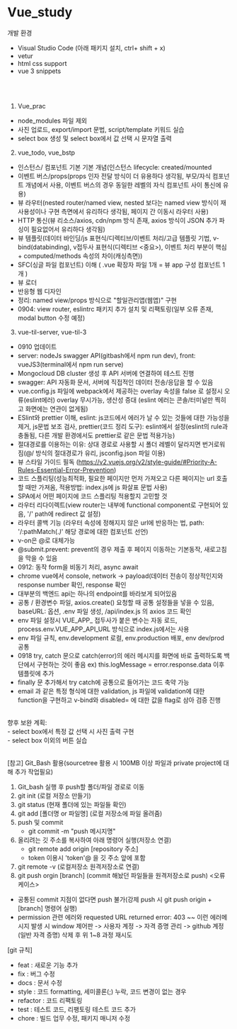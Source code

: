 # Vue_study

개발 환경
- Visual Studio Code
(아래 패키지 설치, ctrl+ shift + x)
- vetur
- html css support
- vue 3 snippets
<br/>
<br/>


1. Vue_prac
- node_modules 파일 제외
- 사진 업로드, export/import 문법, script/template 키워드 실습
- select box 생성 및 select box에서 값 선택 시 문자열 출력
2. vue_todo, vue_bstp
- 인스턴스/ 컴포넌트 기본 기본 개념(인스턴스 lifecycle: created/mounted
- 이벤트 버스/props(props 인자 전달 방식이 더 유용하다 생각됨, 부모/자식 컴포넌트 개념에서 사용, 이벤트 버스의 경우 동일한 레벨의 자식 컴포넌트 사이 통신에 유용)
- 뷰 라우터(nested router/named view, nested 보다는 named view 방식이 재사용성이나 구현 측면에서 유리하다 생각됨, 페이지 간 이동시 라우터 사용)
- HTTP 통신(뷰 리소스/axios, cdn/npm 방식 존재, axios 방식이 JSON 추가 파싱이 필요없어서 유리하다 생각됨)
- 뷰 템플릿(데이터 바인딩/js 표현식/디렉티브/이벤트 처리/고급 템플릿 기법, v-bind(databinding), v접두사 표현식(디렉티브 <중요>), 이벤트 처리 부분이 핵심 + computed/methods 속성의 차이(캐싱측면))
- SFC(싱글 파일 컴포넌트) 이해 ( .vue 확장자 파일 1개 = 뷰 app 구성 컴포넌트 1개 )
- 뷰 로더
- 반응형 웹 디자인
- 정리: named view/props 방식으로 "할일관리앱(웹앱)" 구현
- 0904: view router, eslintrc 패키지 추가 설치 및 리팩토링(일부 오류 존재, modal button 수정 예정)
3. vue-til-server, vue-til-3
- 0910 업데이트
- server: nodeJs swagger API(gitbash에서 npm run dev), front: vueJS3(terminal에서 npm run serve)
- Mongocloud DB cluster 생성 후 API 서버에 연결하여 테스트 진행
- swagger: API 자동화 문서, 서버에 직접적인 데이터 전송/응답을 할 수 있음
- vue.config.js 파일에 webpack에서 제공하는 overlay 속성을 false 로 설정시 오류(eslint에러) overlay 무시가능, 생산성 증대 (eslint 에러는 콘솔/터미널만 찍히고 화면에는 연관이 없게됨)
- ESlint와 prettier 이해, eslint: js코드에서 에러가 날 수 있는 것들에 대한 가능성을 제거, js문법 보조 검사, prettier(코드 정리 도구): eslint에서 설정(eslint의 rule과 충돌됨, 다른 개발 환경에서도 prettier로 같은 문법 적용가능)
- 절대경로를 이용하는 이유: 상대 경로로 사용할 시 폴더 레벨이 달라지면 번거로워짐(@/ 방식의 절대경로가 유리, jsconfig.json 파일 이용)
- 뷰 스타일 가이드 필독 (https://v2.vuejs.org/v2/style-guide/#Priority-A-Rules-Essential-Error-Prevention)
- 코드 스플리팅(성능최적화, 필요한 페이지만 먼저 가져오고 다른 페이지는 url 호출할 때만 가져옴, 적용방법: index.js에 js 화살표 문법 사용)
- SPA에서 어떤 페이지에 코드 스플리팅 적용할지 고민할 것
- 라우터 리다이렉트(view router는 내부에 functional component로 구현되어 있음, '/' path에 redirect 값 설정)
- 라우터 콜백 기능 (라우터 속성에 정해지지 않은 url에 반응하는 법, path: '/:pathMatch(.*)*' 해당 경로에 대한 컴포넌트 선언)
- v-on은 @로 대체가능
- @submit.prevent: prevent의 경우 제출 후 페이지 이동하는 기본동작, 새로고침을 막을 수 있음
- 0912: 동작 form을 비동기 처리, async await
- chrome vue에서 console, network -> payload(데이터 전송이 정상적인지와 response number 확인, response 확인
- 대부분의 백엔드 api는 하나의 endpoint를 바라보게 되어있음
- 공통 / 환경변수 파일, axios.create() 요청할 때 공통 설정들을 넣을 수 있음, baseURL: 옵션, .env 파일 생성, /api/index.js 의 axios 코드 확인
- env 파일 설정시 VUE_APP_ 접두사가 붙은 변수는 자동 로드, process.env.VUE_APP_API_URL 방식으로 index.js에서는 사용
- env 파일 규칙, env.development 로컬, env.production 배포, env dev/prod 공통
- 0918 try, catch 문으로 catch(error)의 에러 메시지를 화면에 바로 출력하도록 백단에서 구현하는 것이 좋음 ex) this.logMessage = error.response.data 이후 템플릿에 추가
- finally 문 추가해서 try catch에 공통으로 들어가는 코드 축약 가능
- email 과 같은 특정 형식에 대한 validation, js 파일에 validation에 대한 function을 구현하고 v-bind와 disabled= 에 대한 값을 flag로 삼아 검증 진행



<br/>
향후 보완 계획:
<br/>
- select box에서 특정 값 선택 시 사진 출력 구현
<br/>
- select box 이외의 버튼 실습
<br/>
<br/>


[참고]
Git_Bash 활용(sourcetree 활용 시 100MB 이상 파일과 private project에 대해 추가 작업필요)
1. Git_bash 실행 후 push할 폴더/파일 경로로 이동
2. git init (로컬 저장소 만들기)
3. git status (현재 폴더에 있는 파일들 확인)
4. git add [폴더명 or 파일명] (로컬 저장소에 파일 올려줌)
5. push 및 commit
   - git commit -m "push 메시지명"
6. 올리려는 깃 주소를 복사하여 아래 명령어 실행(저장소 연결)
   - git remote add origin [repository 주소]
   - token 이용시 'token'@ 을 깃 주소 앞에 포함
7. git remote -v (로컬저장소 원격저장소로 연결)
8. git push orgin [branch] (commit 해놨던 파일들을 원격저장소로 push)
<오류 케이스>
- 공통된 commit 지점이 없다면 push 불가(강제 push 시 git push origin +[branch] 명령어 실행)
- permission 관련 에러와 requested URL returned error: 403 ~~ 이런 에러메시지 발생 시 window 제어판 -> 사용자 계정 -> 자격 증명 관리 -> github 계정(일반 자격 증명) 삭제 후 위 1~8 과정 재시도

[git 규칙]
- feat 		: 새로운 기능 추가
- fix 		: 버그 수정
- docs 		: 문서 수정
- style 	: 코드 formatting, 세미콜론(;) 누락, 코드 변경이 없는 경우
- refactor 	: 코드 리팩토링
- test 		: 테스트 코드, 리팽토링 테스트 코드 추가
- chore 	: 빌드 업무 수정, 패키지 매니저 수정
